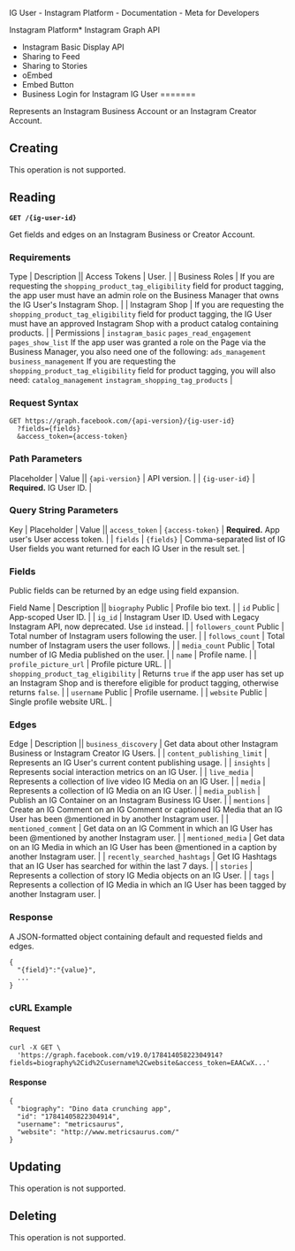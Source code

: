 IG User - Instagram Platform - Documentation - Meta for Developers

Instagram Platform* Instagram Graph API
* Instagram Basic Display API
* Sharing to Feed
* Sharing to Stories
* oEmbed
* Embed Button
* Business Login for Instagram
IG User
=======

Represents an Instagram Business Account or an Instagram Creator Account.

Creating
--------

This operation is not supported.

Reading
-------

**`GET /{ig-user-id}`**

Get fields and edges on an Instagram Business or Creator Account.

### Requirements

 Type | Description || Access Tokens | User. |
| Business Roles | If you are requesting the `shopping_product_tag_eligibility` field for product tagging, the app user must have an admin role on the Business Manager that owns the IG User's Instagram Shop. |
| Instagram Shop | If you are requesting the `shopping_product_tag_eligibility` field for product tagging, the IG User must have an approved Instagram Shop with a product catalog containing products. |
| Permissions | `instagram_basic`
`pages_read_engagement`
`pages_show_list`
If the app user was granted a role on the Page via the Business Manager, you also need one of the following:
`ads_management`
`business_management`
If you are requesting the `shopping_product_tag_eligibility` field for product tagging, you will also need:
`catalog_management`
`instagram_shopping_tag_products` |
### Request Syntax

```
GET https://graph.facebook.com/{api-version}/{ig-user-id}
  ?fields={fields}
  &access_token={access-token}
```
### Path Parameters

 Placeholder | Value || `{api-version}` | API version. |
| `{ig-user-id}` | **Required.** IG User ID. |
### Query String Parameters

 Key | Placeholder | Value || `access_token` | `{access-token}` | **Required.** App user's User access token. |
| `fields` | `{fields}` | Comma-separated list of IG User fields you want returned for each IG User in the result set. |
### Fields

Public fields can be returned by an edge using field expansion.

 Field Name | Description || `biography`
Public | Profile bio text. |
| `id`
Public | App-scoped User ID. |
| `ig_id` | Instagram User ID. Used with Legacy Instagram API, now deprecated. Use `id` instead. |
| `followers_count`
Public | Total number of Instagram users following the user. |
| `follows_count` | Total number of Instagram users the user follows. |
| `media_count`
Public | Total number of IG Media published on the user. |
| `name` | Profile name. |
| `profile_picture_url` | Profile picture URL. |
| `shopping_product_tag_eligibility` | Returns `true` if the app user has set up an Instagram Shop and is therefore eligible for product tagging, otherwise returns `false`. |
| `username`
Public | Profile username. |
| `website`
Public | Single profile website URL. |
### Edges

 Edge | Description || `business_discovery` | Get data about other Instagram Business or Instagram Creator IG Users. |
| `content_publishing_limit` | Represents an IG User's current content publishing usage. |
| `insights` | Represents social interaction metrics on an IG User. |
| `live_media` | Represents a collection of live video IG Media on an IG User. |
| `media` | Represents a collection of IG Media on an IG User. |
| `media_publish` | Publish an IG Container on an Instagram Business IG User. |
| `mentions` | Create an IG Comment on an IG Comment or captioned IG Media that an IG User has been @mentioned in by another Instagram user. |
| `mentioned_comment` | Get data on an IG Comment in which an IG User has been @mentioned by another Instagram user. |
| `mentioned_media` | Get data on an IG Media in which an IG User has been @mentioned in a caption by another Instagram user. |
| `recently_searched_hashtags` | Get IG Hashtags that an IG User has searched for within the last 7 days. |
| `stories` | Represents a collection of story IG Media objects on an IG User. |
| `tags` | Represents a collection of IG Media in which an IG User has been tagged by another Instagram user. |
### Response

A JSON-formatted object containing default and requested fields and edges.

```
{
  "{field}":"{value}",
  ...
}
```
### cURL Example

#### Request

```
curl -X GET \
  'https://graph.facebook.com/v19.0/17841405822304914?fields=biography%2Cid%2Cusername%2Cwebsite&access_token=EAACwX...'
```
#### Response

```
{
  "biography": "Dino data crunching app",
  "id": "17841405822304914",
  "username": "metricsaurus",
  "website": "http://www.metricsaurus.com/"
}
```
Updating
--------

This operation is not supported.

Deleting
--------

This operation is not supported.